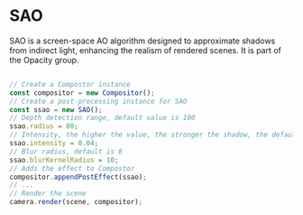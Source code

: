 # SAO

SAO is a screen-space AO algorithm designed to approximate shadows from indirect light, enhancing the realism of rendered scenes. It is part of the Opacity group.

```javascript

// Create a Compostor instance
const compositor = new Compositor();
// Create a post-processing instance for SAO
const ssao = new SAO();
// Depth detection range, default value is 100
ssao.radius = 80;
// Intensity, the higher the value, the stronger the shadow, the default value is 0.05
ssao.intensity = 0.04;
// Blur radius, default is 8
ssao.blurKernelRadius = 10;
// Adds the effect to Compostor
compositor.appendPostEffect(ssao);
// ...
// Render the scene
camera.render(scene, compositor);

```

<div class="showcase" case="tut-29" style="width:600px;height:800px;"></div>

